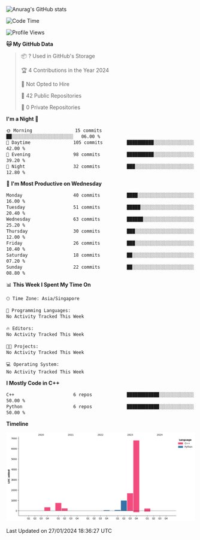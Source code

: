 ![Anurag's GitHub stats](https://github-readme-stats.vercel.app/api?username=OnePointFive99&show_icons=true&theme=transparent)

<!--START_SECTION:waka-->
![Code Time](http://img.shields.io/badge/Code%20Time-75%20hrs-blue)

![Profile Views](http://img.shields.io/badge/Profile%20Views-0-blue)

**🐱 My GitHub Data** 

> 📦 ? Used in GitHub's Storage 
 > 
> 🏆 4 Contributions in the Year 2024
 > 
> 🚫 Not Opted to Hire
 > 
> 📜 42 Public Repositories 
 > 
> 🔑 0 Private Repositories 
 > 
**I'm a Night 🦉** 

```text
🌞 Morning                15 commits          ██░░░░░░░░░░░░░░░░░░░░░░░   06.00 % 
🌆 Daytime                105 commits         ██████████░░░░░░░░░░░░░░░   42.00 % 
🌃 Evening                98 commits          ██████████░░░░░░░░░░░░░░░   39.20 % 
🌙 Night                  32 commits          ███░░░░░░░░░░░░░░░░░░░░░░   12.80 % 
```
📅 **I'm Most Productive on Wednesday** 

```text
Monday                   40 commits          ████░░░░░░░░░░░░░░░░░░░░░   16.00 % 
Tuesday                  51 commits          █████░░░░░░░░░░░░░░░░░░░░   20.40 % 
Wednesday                63 commits          ██████░░░░░░░░░░░░░░░░░░░   25.20 % 
Thursday                 30 commits          ███░░░░░░░░░░░░░░░░░░░░░░   12.00 % 
Friday                   26 commits          ███░░░░░░░░░░░░░░░░░░░░░░   10.40 % 
Saturday                 18 commits          ██░░░░░░░░░░░░░░░░░░░░░░░   07.20 % 
Sunday                   22 commits          ██░░░░░░░░░░░░░░░░░░░░░░░   08.80 % 
```


📊 **This Week I Spent My Time On** 

```text
🕑︎ Time Zone: Asia/Singapore

💬 Programming Languages: 
No Activity Tracked This Week

🔥 Editors: 
No Activity Tracked This Week

🐱‍💻 Projects: 
No Activity Tracked This Week

💻 Operating System: 
No Activity Tracked This Week
```

**I Mostly Code in C++** 

```text
C++                      6 repos             ████████████░░░░░░░░░░░░░   50.00 % 
Python                   6 repos             ████████████░░░░░░░░░░░░░   50.00 % 
```



**Timeline**

![Lines of Code chart](https://raw.githubusercontent.com/OnePointFive99/OnePointFive99/main/assets/bar_graph.png)


 Last Updated on 27/01/2024 18:36:27 UTC
<!--END_SECTION:waka-->

  
